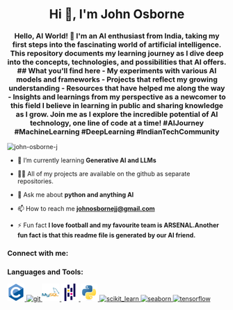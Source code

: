 <h1 align="center">Hi 👋, I'm John Osborne</h1>
<h3 align="center"> Hello, AI World! 👋 I'm an AI enthusiast from India, taking my first steps into the fascinating world of artificial intelligence. This repository documents my learning journey as I dive deep into the concepts, technologies, and possibilities that AI offers. ## What you'll find here - My experiments with various AI models and frameworks - Projects that reflect my growing understanding - Resources that have helped me along the way - Insights and learnings from my perspective as a newcomer to this field I believe in learning in public and sharing knowledge as I grow. Join me as I explore the incredible potential of AI technology, one line of code at a time! #AIJourney #MachineLearning #DeepLearning #IndianTechCommunity</h3>

<p align="left"> <img src="https://komarev.com/ghpvc/?username=john-osborne-j&label=Profile%20views&color=0e75b6&style=flat" alt="john-osborne-j" /> </p>

- 🌱 I’m currently learning **Generative AI and LLMs**

- 👨‍💻 All of my projects are available on the github as separate repositories.

- 💬 Ask me about **python and anything AI**

- 📫 How to reach me **johnosbornejj@gmail.com**

- ⚡ Fun fact **I love football and my favourite team is ARSENAL.Another fun fact is that this readme file is generated by our AI friend.**

<h3 align="left">Connect with me:</h3>
<p align="left">
</p>

<h3 align="left">Languages and Tools:</h3>
<p align="left"> <a href="https://www.cprogramming.com/" target="_blank" rel="noreferrer"> <img src="https://raw.githubusercontent.com/devicons/devicon/master/icons/c/c-original.svg" alt="c" width="40" height="40"/> </a> <a href="https://git-scm.com/" target="_blank" rel="noreferrer"> <img src="https://www.vectorlogo.zone/logos/git-scm/git-scm-icon.svg" alt="git" width="40" height="40"/> </a> <a href="https://www.mysql.com/" target="_blank" rel="noreferrer"> <img src="https://raw.githubusercontent.com/devicons/devicon/master/icons/mysql/mysql-original-wordmark.svg" alt="mysql" width="40" height="40"/> </a> <a href="https://pandas.pydata.org/" target="_blank" rel="noreferrer"> <img src="https://raw.githubusercontent.com/devicons/devicon/2ae2a900d2f041da66e950e4d48052658d850630/icons/pandas/pandas-original.svg" alt="pandas" width="40" height="40"/> </a> <a href="https://www.python.org" target="_blank" rel="noreferrer"> <img src="https://raw.githubusercontent.com/devicons/devicon/master/icons/python/python-original.svg" alt="python" width="40" height="40"/> </a> <a href="https://scikit-learn.org/" target="_blank" rel="noreferrer"> <img src="https://upload.wikimedia.org/wikipedia/commons/0/05/Scikit_learn_logo_small.svg" alt="scikit_learn" width="40" height="40"/> </a> <a href="https://seaborn.pydata.org/" target="_blank" rel="noreferrer"> <img src="https://seaborn.pydata.org/_images/logo-mark-lightbg.svg" alt="seaborn" width="40" height="40"/> </a> <a href="https://www.tensorflow.org" target="_blank" rel="noreferrer"> <img src="https://www.vectorlogo.zone/logos/tensorflow/tensorflow-icon.svg" alt="tensorflow" width="40" height="40"/> </a> </p>




